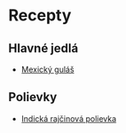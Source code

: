 # Recepty

## Hlavné jedlá

* [Mexický guláš](hlavne/mexicky_gulas.md)

## Polievky

* [Indická rajčinová polievka](polievky/indicka_rajcinova.md)

